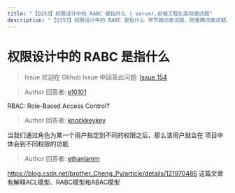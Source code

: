 ```yaml
---
title: "【Q153】权限设计中的 RABC 是指什么 | server,前端工程化高频面试题"
description: "【Q153】权限设计中的 RABC 是指什么 字节跳动面试题、阿里腾讯面试题、美团小米面试题。"
---
```


# 权限设计中的 RABC 是指什么

> Issue
> 欢迎在 Gtihub Issue 中回答此问题: [Issue 154](https://github.com/shfshanyue/Daily-Question/issues/154)

> Author
> 回答者: [e10101](https://github.com/e10101)

RBAC: Role-Based Access Control?

> Author
> 回答者: [knockkeykey](https://github.com/knockkeykey)

当我们通过角色为某一个用户指定到不同的权限之后，那么该用户就会在 项目中体会到不同权限的功能

> Author
> 回答者: [ethanlamm](https://github.com/ethanlamm)

https://blog.csdn.net/brother_Cheng_Py/article/details/121970486
这篇文章有解释ACL模型、RABC模型和ABAC模型
